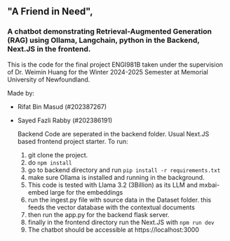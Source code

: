 ## "A Friend in Need", 

### A chatbot demonstrating Retrieval-Augmented Generation (RAG) using Ollama, Langchain, python in the Backend, Next.JS in the frontend.  

This is the code for the final project ENGI981B taken under the supervision of Dr. Weimin Huang for the Winter 2024-2025 Semester at Memorial University of Newfoundland.

Made by:
- Rifat Bin Masud (#202387267)
- Sayed Fazli Rabby (#202386191)

  Backend Code are seperated in the backend folder. Usual Next.JS based frontend project starter.
  To run:
  1. git clone the project.
  2. do ``` npm install ```
  3. go to backend directory and run ``` pip install -r requirements.txt ```
  4. make sure Ollama is installed and running in the background.
  5. This code is tested with Llama 3.2 (3Billion) as its LLM and mxbai-embed large for the embeddings
  6. run the ingest.py file with source data in the Dataset folder. this feeds the vector database with the contextual documents
  7. then run the app.py for the backend flask server.
  8. finally in the frontend directory run the Next.JS with ``` npm run dev ```
  9. The chatbot should be accessible at https://localhost:3000 
